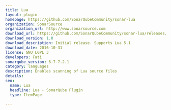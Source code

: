 ```yaml
---
title: Lua
layout: plugin
homepage: https://github.com/SonarQubeCommunity/sonar-lua
organization: SonarSource
organization_url: http://www.sonarsource.com
download_url: https://github.com/SonarQubeCommunity/sonar-lua/releases/download/v1.0/sonar-lua-plugin-1.0.jar
download_version: 1.0
download_description: Initial release. Supports Lua 5.1
download_date: 2016-10-31
license: GNU LGPL 3
developers: Fati
sonarqube_version: 6.7-7.2.1
category: languages
description: Enables scanning of Lua source files
details: 
seo: 
  name: Lua
  headline: Lua - SonarQube Plugin
  type: ItemPage

---
```

